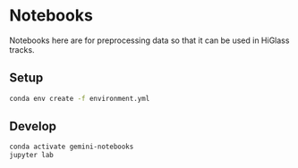 # Notebooks

Notebooks here are for preprocessing data so that it can be used in HiGlass tracks.

## Setup

```sh
conda env create -f environment.yml
```

## Develop

```sh
conda activate gemini-notebooks
jupyter lab
```